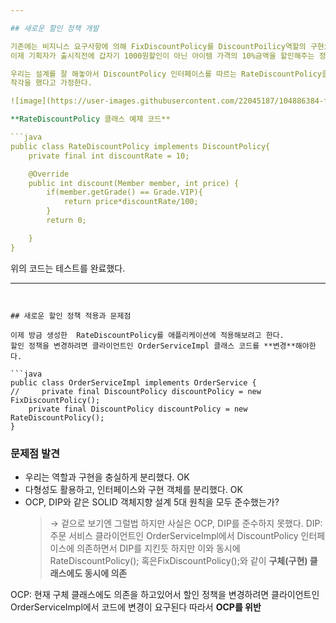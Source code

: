 ```yaml
--- 

## 새로운 할인 정책 개발

기존에는 비지니스 요구사항에 의해 FixDiscountPolicy를 DiscountPoilicy역할의 구현으로 선정했었다.
이제 기획자가 출시직전에 갑자기 1000원할인이 아닌 아이템 가격의 10%금액을 할인해주는 정책으로 바꿔달라고 요청한다고 가정하자.

우리는 설계를 잘 해놓아서 DiscountPolicy 인터페이스를 따르는 RateDiscountPolicy클래스를 하나 만들어서 갈아끼우기만 하면 될 것 같다고
착각을 했다고 가정한다.

![image](https://user-images.githubusercontent.com/22045187/104886384-fbe0e900-59ac-11eb-894c-74dbf0ed15f8.png)

**RateDiscountPolicy 클래스 예제 코드**

```java
public class RateDiscountPolicy implements DiscountPolicy{
    private final int discountRate = 10;

    @Override
    public int discount(Member member, int price) {
        if(member.getGrade() == Grade.VIP){
            return price*discountRate/100;
        }
        return 0;

    }
}
```

위의 코드는 테스트를 완료했다.

---
```


## 새로운 할인 정책 적용과 문제점

이제 방금 생성한  RateDiscountPolicy를 애플리케이션에 적용해보려고 한다.
할인 정책을 변경하려면 클라이언트인 OrderServiceImpl 클래스 코드를 **변경**해야한다.

```java
public class OrderServiceImpl implements OrderService {
//     private final DiscountPolicy discountPolicy = new FixDiscountPolicy();
    private final DiscountPolicy discountPolicy = new RateDiscountPolicy();
}
```

### 문제점 발견
- 우리는 역할과 구현을 충실하게 분리했다. OK
- 다형성도 활용하고, 인터페이스와 구현 객체를 분리했다. OK
- OCP, DIP와 같은 SOLID 객체지향 설계 5대 원칙을 모두 준수했는가?
   >→ 겉으로 보기엔 그럴법 하지만 사실은 OCP, DIP를 준수하지 못했다.
DIP: 주문 서비스 클라이언트인 OrderServiceImpl에서 DiscountPolicy 인터페이스에 의존하면서 DIP를 지킨듯 하지만 이와 동시에
RateDiscountPolicy(); 혹은FixDiscountPolicy();와 같이 **구체(구현) 클래스에도 동시에 의존**

OCP: 현재 구체 클래스에도 의존을 하고있어서 할인 정책을 변경하려면 클라이언트인 OrderServiceImpl에서 코드에 변경이 요구된다
따라서 **OCP를 위반**


